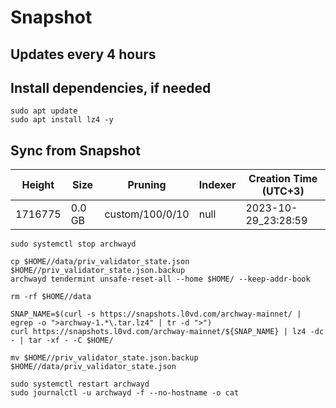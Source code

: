 # Snapshot

## Updates every 4 hours

## Install dependencies, if needed
```
sudo apt update
sudo apt install lz4 -y
```

## Sync from Snapshot  
| Height  | Size | Pruning | Indexer | Creation Time (UTC+3) |
| --------- | --------- | --------- | --------- | --------- |
| 1716775  | 0.0 GB  | custom/100/0/10 | null | 2023-10-29_23:28:59 |

```
sudo systemctl stop archwayd

cp $HOME//data/priv_validator_state.json $HOME//priv_validator_state.json.backup
archwayd tendermint unsafe-reset-all --home $HOME/ --keep-addr-book

rm -rf $HOME//data 

SNAP_NAME=$(curl -s https://snapshots.l0vd.com/archway-mainnet/ | egrep -o ">archway-1.*\.tar.lz4" | tr -d ">")
curl https://snapshots.l0vd.com/archway-mainnet/${SNAP_NAME} | lz4 -dc - | tar -xf - -C $HOME/

mv $HOME//priv_validator_state.json.backup $HOME//data/priv_validator_state.json

sudo systemctl restart archwayd
sudo journalctl -u archwayd -f --no-hostname -o cat